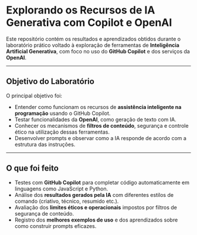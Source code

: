 # Explorando os Recursos de IA Generativa com Copilot e OpenAI

Este repositório contém os resultados e aprendizados obtidos durante o laboratório prático voltado à exploração de ferramentas de **Inteligência Artificial Generativa**, com foco no uso do **GitHub Copilot** e dos serviços da **OpenAI**.

---

## Objetivo do Laboratório

O principal objetivo foi:

- Entender como funcionam os recursos de **assistência inteligente na programação** usando o GitHub Copilot.
- Testar funcionalidades da **OpenAI**, como geração de texto com IA.
- Conhecer os mecanismos de **filtros de conteúdo**, segurança e controle ético na utilização dessas ferramentas.
- Desenvolver prompts e observar como a IA responde de acordo com a estrutura das instruções.

---

## O que foi feito

- Testes com **GitHub Copilot** para completar código automaticamente em linguagens como JavaScript e Python.
- Análise dos **resultados gerados pela IA** com diferentes estilos de comando (criativo, técnico, resumido etc.).
- Avaliação dos **limites éticos e operacionais** impostos por filtros de segurança de conteúdo.
- Registro dos **melhores exemplos de uso** e dos aprendizados sobre como construir prompts eficazes.



